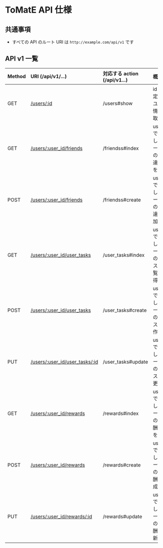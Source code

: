 # ToMatE API 仕様

## 共通事項
* すべての API のルート URI は `http://example.com/api/v1` です


## API v1 一覧

| Method | URI (/api/v1/...)                            | 対応する action (/api/v1...) | 概要 |
|:-------|:---------------------------------------------|:-----------------------------|:-----|
| GET    | [/users/:id](#users)                                 | /users#show          | id で指定したユーザ情報を取得 |
| GET    | [/users/:user_id/friends](#friends_index)            | /friendss#index      | user_id で指定したユーザの、友達一覧を取得 |
| POST   | [/users/:user_id/friends](#friends_index)            | /friendss#create     | user_id で指定したユーザの、友達を追加 |
| GET    | [/users/:user_id/user_tasks](#user_tasks_index)      | /user_tasks#index      | user_id で指定したユーザの、タスク一覧を取得 |
| POST   | [/users/:user_id/user_tasks](#user_tasks_create)     | /user_tasks#create     | user_id で指定したユーザの、タスクを作成 |
| PUT    | [/users/:user_id/user_tasks/:id](#user_tasks_update) | /user_tasks#update     | user_id で指定したユーザの、タスクを更新 |
| GET    | [/users/:user_id/rewards](#rewards_index)            | /rewards#index      | user_id で指定したユーザの、報酬一覧を取得 |
| POST   | [/users/:user_id/rewards](#rewards_create)           | /rewards#create     | user_id で指定したユーザの、報酬を作成 |
| PUT    | [/users/:user_id/rewards/:id](#rewards_update)       | /rewards#update     | user_id で指定したユーザの、報酬を更新 |


